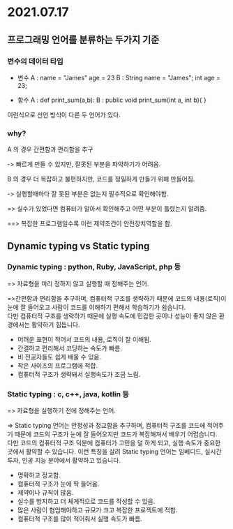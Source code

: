 # 2021.07.17

## 프로그래밍 언어를 분류하는 두가지 기준

### 변수의 데이터 타입

- 변수
A : name = "James" age = 23
B : String name = "James"; int age = 23;

- 함수
A : def print_sum(a,b):
B : public void print_sum(int a, int b){ }

이런식으로 선언 방식이 다른 두 언어가 있다. 

### why?
A 의 경우 간편함과 편리함을 추구 

-> 빠르게 만들 수 있지만, 잘못된 부분을 파악하기가 어려움.

B 의 경우 더 복잡하고 불편하지만, 코드를 정밀하게 만들기 위해 만들어짐.

-> 실행할때마다 잘 못된 부분은 없는지 필수적으로 확인해야함.

=> 실수가 있었다면 컴퓨터가 알아서 확인해주고 어떤 부분이 틀렸는지 알려줌.

==> 복잡한 프로그램일수록 이런 제약조건이 안전장치역할을 함. 

## Dynamic typing vs Static typing

### Dynamic typing : python, Ruby, JavaScript, php 등
=> 자료형을 미리 정하지 않고 실행할 때 정해주는 언어.

=>간편함과 편리함을 추구하며, 컴퓨터적 구조를 생략하기 때문에 코드의 내용(로직)이 눈에 잘 들어오고 사람이 코드를 이해하기 편해서 학습하기가 쉽습니다.  
다만 컴퓨터적 구조를 생략하기 때문에 실행 속도에 민감한 곳이나 성능이 좋지 않은 환경에서는 활약하기 힘듭니다.

- 어려운 표현이 적어서 코드의 내용, 로직이 잘 이해됨.
- 간결하고 편리해서 코딩하는 속도가 빠름.
- 비 전공자들도 쉽게 배울 수 있음.
- 작은 사이즈의 프로그램에 적합.
- 컴퓨터적 구조가 생략돼서 실행속도가 조금 느림.

### Static typing : c, c++, java, kotlin 등
=> 자료형을 실행하기 전에 정해주는 언어.

=> Static typing 언어는 안정성과 정교함을 추구하며, 컴퓨터적 구조를 코드에 적어주기 때문에 코드의 구조가 눈에 잘 들어오지만 코드가 복잡해져서 배우기 어렵습니다.  
다만 코드의 컴퓨터적 구조 덕분에 컴퓨터가 고민을 덜 하게 되고, 실행 속도가 중요한 곳에서 활약할 수 있습니다. 이런 특징을 살려 Static typing 언어는 임베디드, 실시간 투자, 인공 지능 분야에서 활약하고 있습니다.

- 명확하고 정교함.
- 컴퓨터적 구조가 눈에 딱 들어옴.
- 제약이나 규칙이 많음.
- 실수를 방지하고 더 체계적으로 코드를 작성할 수 있음.
- 많은 사람이 협업해야하고 규모가 크고 복잡한 프로젝트에 적합.
- 컴퓨터적 구조를 많이 적어줘서 실행 속도가 빠름.
